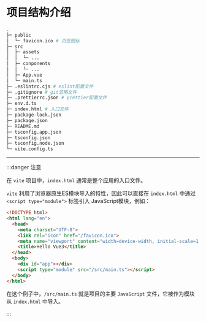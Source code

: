 # 项目结构介绍

```sh {15}
.
├─ public
│  └─ favicon.ico # 页签图标
├─ src
│  ├─ assets
│  │  └─ ...
│  ├─ conponents
│  │  └─ ...
│  ├─ App.vue
│  └─ main.ts
├─ .eslintrc.cjs # eslint配置文件
├─ .gitignore # git忽略文件
├─ .prettierrc.json # prettier配置文件
├─ env.d.ts 
├─ index.html # 入口文件
├─ package-lock.json
├─ package.json
├─ README.md
├─ tsconfig.app.json
├─ tsconfig.json
├─ tsconfig.node.json
└─ vite.config.ts
```

----

:::danger 注意

在 `vite` 项目中，`index.html` 通常是整个应用的入口文件。

`vite` 利用了浏览器原生ES模块导入的特性，因此可以直接在 `index.html` 中通过 `<script type="module">` 标签引入 JavaScript模块，例如：

```html {11}
<!DOCTYPE html>
<html lang="en">
  <head>
    <meta charset="UTF-8">
    <link rel="icon" href="/favicon.ico">
    <meta name="viewport" content="width=device-width, initial-scale=1.0">
    <title>Hello Vue3</title>
  </head>
  <body>
    <div id="app"></div>
    <script type="module" src="/src/main.ts"></script>
  </body>
</html>
```

在这个例子中，`/src/main.ts` 就是项目的主要 `JavaScript` 文件，它被作为模块从 `index.html` 中导入。

:::

